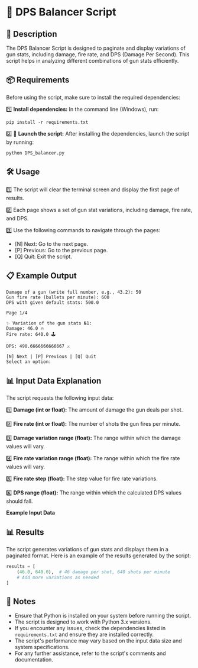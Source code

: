 # 🔫 DPS Balancer Script

## 📖 Description
The DPS Balancer Script is designed to paginate and display variations of gun stats, including damage, fire rate, and DPS (Damage Per Second). This script helps in analyzing different combinations of gun stats efficiently.

## 📦 Requirements
Before using the script, make sure to install the required dependencies:

1️⃣ **Install dependencies:**
   In the command line (Windows), run:
   ```
   pip install -r requirements.txt
   ```

2️⃣ 🚀 **Launch the script:** After installing the dependencies, launch the script by running:
   ```
   python DPS_balancer.py
   ```

## 🛠️ Usage
1️⃣ The script will clear the terminal screen and display the first page of results.

2️⃣ Each page shows a set of gun stat variations, including damage, fire rate, and DPS.

3️⃣ Use the following commands to navigate through the pages:
 - [N] Next: Go to the next page.
 - [P] Previous: Go to the previous page.
 - [Q] Quit: Exit the script.

## 📋 Example Output
   ```
   Damage of a gun (write full number, e.g., 43.2): 50
   Gun fire rate (bullets per minute): 600
   DPS with given default stats: 500.0

   Page 1/4

   ✨ Variation of the gun stats №1:
   Damage: 46.0 🔥
   Fire rate: 640.0 🕹️

   DPS: 490.6666666666667 ⚔️

   [N] Next | [P] Previous | [Q] Quit
   Select an option:
   ```

## 📊 Input Data Explanation
The script requests the following input data:

1️⃣ **Damage (int or float):** The amount of damage the gun deals per shot.

2️⃣ **Fire rate (int or float):** The number of shots the gun fires per minute.

3️⃣ **Damage variation range (float):** The range within which the damage values will vary.

4️⃣ **Fire rate variation range (float):** The range within which the fire rate values will vary.

5️⃣ **Fire rate step (float):** The step value for fire rate variations.

6️⃣ **DPS range (float):** The range within which the calculated DPS values should fall.

**Example Input Data**

## 📊 Results
The script generates variations of gun stats and displays them in a paginated format. Here is an example of the results generated by the script:

```python
results = [
    (46.0, 640.0),  # 46 damage per shot, 640 shots per minute
    # Add more variations as needed
]
```
## 📝 Notes
- Ensure that Python is installed on your system before running the script.
- The script is designed to work with Python 3.x versions.
- If you encounter any issues, check the dependencies listed in `requirements.txt` and ensure they are installed correctly.
- The script's performance may vary based on the input data size and system specifications.
- For any further assistance, refer to the script's comments and documentation.
